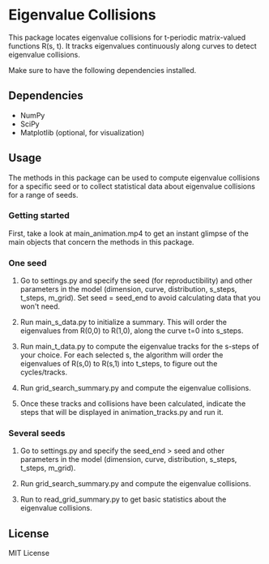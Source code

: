 # Eigenvalue Collisions

This package locates eigenvalue collisions for t-periodic matrix-valued functions R(s, t). 
It tracks eigenvalues continuously along curves to detect eigenvalue collisions.

Make sure to have the following dependencies installed.

## Dependencies
- NumPy
- SciPy
- Matplotlib (optional, for visualization)

## Usage

The methods in this package can be used to compute eigenvalue collisions for a specific seed
or to collect statistical data about eigenvalue collisions for a range of seeds.

### Getting started

First, take a look at main_animation.mp4 to get an instant glimpse of the
main objects that concern the methods in this package.

### One seed

1. Go to settings.py and specify the seed (for reproductibility) 
and other parameters in the model (dimension, curve, distribution, s_steps, t_steps, m_grid).
Set seed = seed_end to avoid calculating data that you won't need.

2. Run main_s_data.py to initialize a summary. 
This will order the eigenvalues from
R(0,0) to R(1,0), along the curve t=0 into s_steps.

3. Run main_t_data.py to compute the eigenvalue tracks for the s-steps of your choice. 
For each selected s, the algorithm will order the eigenvalues of
R(s,0) to R(s,1) into t_steps, to figure out the cycles/tracks.

4. Run grid_search_summary.py and compute the eigenvalue collisions. 

5. Once these tracks and collisions have been calculated, indicate the steps that will be displayed in animation_tracks.py and run it.

### Several seeds

1. Go to settings.py and specify the seed_end > seed 
and other parameters in the model (dimension, curve, distribution, s_steps, t_steps, m_grid).

2. Run grid_search_summary.py and compute the eigenvalue collisions. 

3. Run to read_grid_summary.py to get basic statistics about the eigenvalue collisions. 

## License
MIT License



